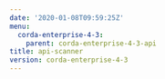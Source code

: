 ```yaml
---
date: '2020-01-08T09:59:25Z'
menu:
  corda-enterprise-4-3:
    parent: corda-enterprise-4-3-api
title: api-scanner
version: corda-enterprise-4-3
---
```


